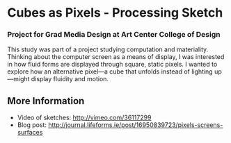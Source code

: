 # Cubes as Pixels - Processing Sketch
### Project for Grad Media Design at Art Center College of Design

This study was part of a project studying computation and materiality. Thinking about the computer screen as a means of display, I was interested in how fluid forms are displayed through square, static pixels. I wanted to explore how an alternative pixel—a cube that unfolds instead of lighting up—might display fluidity and motion.

## More Information

* Video of sketches: http://vimeo.com/36117299
* Blog post: http://journal.lifeforms.ie/post/16950839723/pixels-screens-surfaces